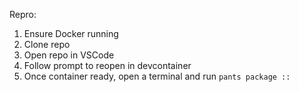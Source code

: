 Repro:

1. Ensure Docker running
2. Clone repo
3. Open repo in VSCode
4. Follow prompt to reopen in devcontainer
5. Once container ready, open a terminal and run `pants package ::`
